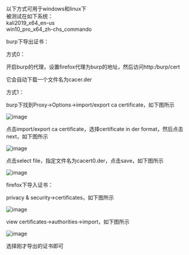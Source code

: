 以下方式可用于windows和linux下  
被测试在如下系统：  
kali2019_x64_en-us  
win10_pro_x64_zh-chs_commando


burp下导出证书：

方式0：

开启burp的代理，设置firefox代理为burp的地址，然后访问http:/burp/cert

它会自动下载一个文件名为cacer.der

方式1：

burp下找到Proxy->Options->import/export ca certificate，如下图所示

![image](https://github.com/xuxuedong/YBDTBlog_Security/blob/master/2019_09_26_burpsuite%E5%A6%82%E4%BD%95%E4%BB%A3%E7%90%86https%E6%B5%81%E9%87%8F/0.png)

点击import/export ca certificate，选择certificate in der format，然后点击next，如下图所示

![image](https://github.com/xuxuedong/YBDTBlog_Security/blob/master/2019_09_26_burpsuite%E5%A6%82%E4%BD%95%E4%BB%A3%E7%90%86https%E6%B5%81%E9%87%8F/1.png)

点击select file，指定文件名为cacert0.der，点击save，如下图所示

![image](https://github.com/xuxuedong/YBDTBlog_Security/blob/master/2019_09_26_burpsuite%E5%A6%82%E4%BD%95%E4%BB%A3%E7%90%86https%E6%B5%81%E9%87%8F/a.png)

firefox下导入证书：

privacy & security->certificates，如下图所示

![image](https://github.com/xuxuedong/YBDTBlog_Security/blob/master/2019_09_26_burpsuite%E5%A6%82%E4%BD%95%E4%BB%A3%E7%90%86https%E6%B5%81%E9%87%8F/2.png)

view certificates->authorities->import，如下图所示

![image](https://github.com/xuxuedong/YBDTBlog_Security/blob/master/2019_09_26_burpsuite%E5%A6%82%E4%BD%95%E4%BB%A3%E7%90%86https%E6%B5%81%E9%87%8F/3.png)

选择刚才导出的证书即可
